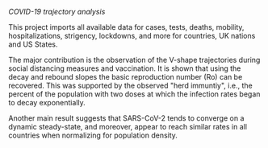 *COVID-19 trajectory analysis*

This project imports all available data for cases, tests, deaths, mobility, hospitalizations, strigency, lockdowns, and more for countries, UK nations and US States.

The major contribution is the observation of the V-shape trajectories during social distancing measures and vaccination. It is shown that using the decay and rebound slopes the basic reproduction number (Ro) can be recovered. This was supported by the observed "herd immuntiy", i.e., the percent of the population with two doses at which the infection rates began to decay exponentially.

Another main result suggests that SARS-CoV-2 tends to converge on a dynamic steady-state, and moreover, appear to reach similar rates in all countries when normalizing for population density.
